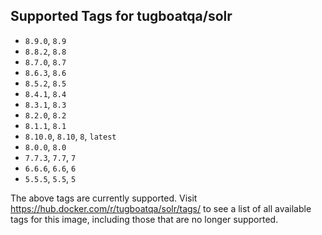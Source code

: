 ## Supported Tags for tugboatqa/solr

* `8.9.0`, `8.9`
* `8.8.2`, `8.8`
* `8.7.0`, `8.7`
* `8.6.3`, `8.6`
* `8.5.2`, `8.5`
* `8.4.1`, `8.4`
* `8.3.1`, `8.3`
* `8.2.0`, `8.2`
* `8.1.1`, `8.1`
* `8.10.0`, `8.10`, `8`, `latest`
* `8.0.0`, `8.0`
* `7.7.3`, `7.7`, `7`
* `6.6.6`, `6.6`, `6`
* `5.5.5`, `5.5`, `5`

The above tags are currently supported. Visit https://hub.docker.com/r/tugboatqa/solr/tags/ to see a list of all available tags for this image, including those that are no longer supported.
